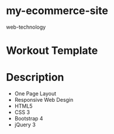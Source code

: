# my-ecommerce-site
web-technology

# Workout Template
# Description
- One Page Layout
- Responsive Web Desgin
- HTML5
- CSS 3 
- Bootstrap 4 
- jQuery 3 